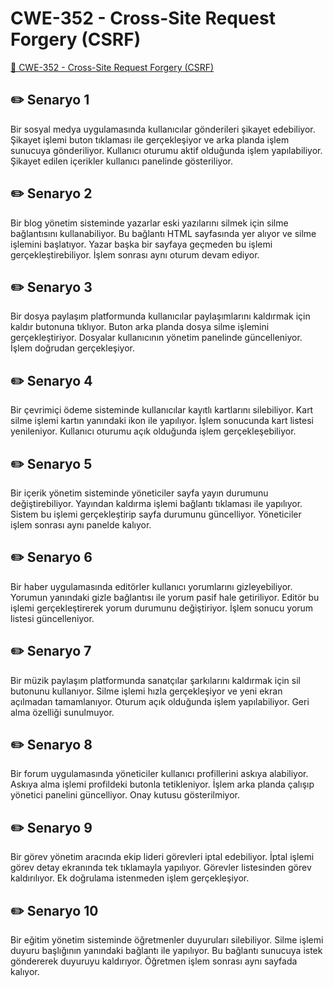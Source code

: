 # CWE-352 - Cross-Site Request Forgery (CSRF)
<a href="https://cwe.mitre.org/data/definitions/352.html" target="_blank">🔗 CWE-352 - Cross-Site Request Forgery (CSRF)</a>

## ✏️ Senaryo 1
Bir sosyal medya uygulamasında kullanıcılar gönderileri şikayet edebiliyor. Şikayet işlemi buton tıklaması ile gerçekleşiyor ve arka planda işlem sunucuya gönderiliyor. Kullanıcı oturumu aktif olduğunda işlem yapılabiliyor. Şikayet edilen içerikler kullanıcı panelinde gösteriliyor.

## ✏️ Senaryo 2
Bir blog yönetim sisteminde yazarlar eski yazılarını silmek için silme bağlantısını kullanabiliyor. Bu bağlantı HTML sayfasında yer alıyor ve silme işlemini başlatıyor. Yazar başka bir sayfaya geçmeden bu işlemi gerçekleştirebiliyor. İşlem sonrası aynı oturum devam ediyor.

## ✏️ Senaryo 3
Bir dosya paylaşım platformunda kullanıcılar paylaşımlarını kaldırmak için kaldır butonuna tıklıyor. Buton arka planda dosya silme işlemini gerçekleştiriyor. Dosyalar kullanıcının yönetim panelinde güncelleniyor. İşlem doğrudan gerçekleşiyor.

## ✏️ Senaryo 4
Bir çevrimiçi ödeme sisteminde kullanıcılar kayıtlı kartlarını silebiliyor. Kart silme işlemi kartın yanındaki ikon ile yapılıyor. İşlem sonucunda kart listesi yenileniyor. Kullanıcı oturumu açık olduğunda işlem gerçekleşebiliyor.

## ✏️ Senaryo 5
Bir içerik yönetim sisteminde yöneticiler sayfa yayın durumunu değiştirebiliyor. Yayından kaldırma işlemi bağlantı tıklaması ile yapılıyor. Sistem bu işlemi gerçekleştirip sayfa durumunu güncelliyor. Yöneticiler işlem sonrası aynı panelde kalıyor.

## ✏️ Senaryo 6
Bir haber uygulamasında editörler kullanıcı yorumlarını gizleyebiliyor. Yorumun yanındaki gizle bağlantısı ile yorum pasif hale getiriliyor. Editör bu işlemi gerçekleştirerek yorum durumunu değiştiriyor. İşlem sonucu yorum listesi güncelleniyor.

## ✏️ Senaryo 7
Bir müzik paylaşım platformunda sanatçılar şarkılarını kaldırmak için sil butonunu kullanıyor. Silme işlemi hızla gerçekleşiyor ve yeni ekran açılmadan tamamlanıyor. Oturum açık olduğunda işlem yapılabiliyor. Geri alma özelliği sunulmuyor.

## ✏️ Senaryo 8
Bir forum uygulamasında yöneticiler kullanıcı profillerini askıya alabiliyor. Askıya alma işlemi profildeki butonla tetikleniyor. İşlem arka planda çalışıp yönetici panelini güncelliyor. Onay kutusu gösterilmiyor.

## ✏️ Senaryo 9
Bir görev yönetim aracında ekip lideri görevleri iptal edebiliyor. İptal işlemi görev detay ekranında tek tıklamayla yapılıyor. Görevler listesinden görev kaldırılıyor. Ek doğrulama istenmeden işlem gerçekleşiyor.

## ✏️ Senaryo 10
Bir eğitim yönetim sisteminde öğretmenler duyuruları silebiliyor. Silme işlemi duyuru başlığının yanındaki bağlantı ile yapılıyor. Bu bağlantı sunucuya istek göndererek duyuruyu kaldırıyor. Öğretmen işlem sonrası aynı sayfada kalıyor.


